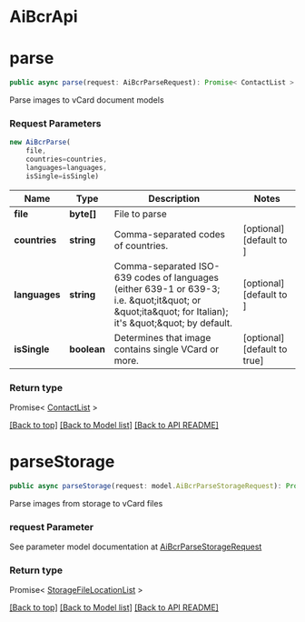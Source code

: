 # AiBcrApi

                    
<a name="parse"></a>
# **parse**
```typescript
public async parse(request: AiBcrParseRequest): Promise< ContactList >
```

Parse images to vCard document models             

### Request Parameters
```typescript
new AiBcrParse(
    file,
    countries=countries,
    languages=languages,
    isSingle=isSingle)
```

Name | Type | Description | Notes
---- | ---- | ----------- | -----
 **file** | **byte[]**| File to parse |
 **countries** | **string**| Comma-separated codes of countries. | [optional] [default to ]
 **languages** | **string**| Comma-separated ISO-639 codes of languages (either 639-1 or 639-3; i.e. \&quot;it\&quot; or \&quot;ita\&quot; for Italian); it&#39;s \&quot;\&quot; by default.              | [optional] [default to ]
 **isSingle** | **boolean**| Determines that image contains single VCard or more. | [optional] [default to true]

### Return type

Promise< [ContactList](ContactList.md) >

[[Back to top]](#) [[Back to Model list]](Models.md) [[Back to API README]](README.md)
                    
<a name="parseStorage"></a>
# **parseStorage**
```typescript
public async parseStorage(request: model.AiBcrParseStorageRequest): Promise< StorageFileLocationList >
```

Parse images from storage to vCard files             

### request Parameter

See parameter model documentation at [AiBcrParseStorageRequest](AiBcrParseStorageRequest.md)

### Return type

Promise< [StorageFileLocationList](StorageFileLocationList.md) >

[[Back to top]](#) [[Back to Model list]](Models.md) [[Back to API README]](README.md)

